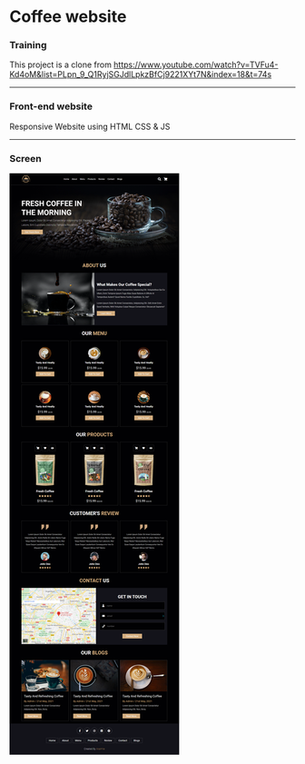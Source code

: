 # Coffee website

### Training
This project is a clone from https://www.youtube.com/watch?v=TVFu4-Kd4oM&list=PLpn_9_Q1RyjSGJdlLpkzBfCj9221XYt7N&index=18&t=74s

___
### Front-end website
Responsive Website using HTML CSS & JS
___
### Screen
![index](imgreadme/coffescreen.png)